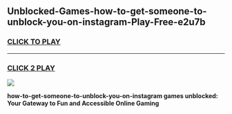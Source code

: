 
## Unblocked-Games-how-to-get-someone-to-unblock-you-on-instagram-Play-Free-e2u7b
<h3>
<a href="https://premium76.site?title=how-to-get-someone-to-unblock-you-on-instagram&ref=20M">CLICK TO PLAY</a></h3>
<hr>

<h3>
<a href="https://premium76.site?title=how-to-get-someone-to-unblock-you-on-instagram&ref=20M">CLICK 2 PLAY</a>
  
</h3>

<a href="https://premium76.site?title=how-to-get-someone-to-unblock-you-on-instagram&ref=19M"><img src="https://clearcache.store/games.png"></a>


**how-to-get-someone-to-unblock-you-on-instagram games unblocked: Your Gateway to Fun and Accessible Online Gaming**
